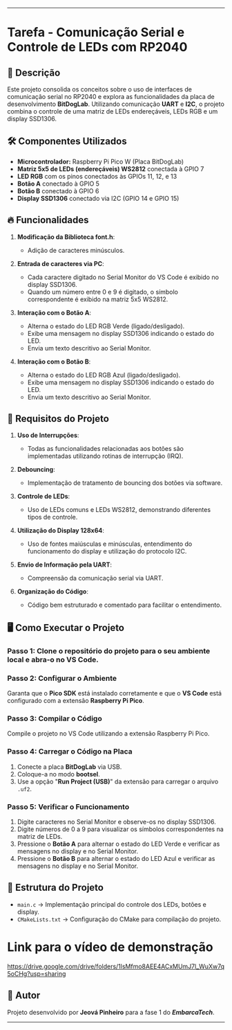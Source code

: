 
---

# Tarefa - Comunicação Serial e Controle de LEDs com RP2040

## 📌 Descrição
Este projeto consolida os conceitos sobre o uso de interfaces de comunicação serial no RP2040 e explora as funcionalidades da placa de desenvolvimento **BitDogLab**. Utilizando comunicação **UART** e **I2C**, o projeto combina o controle de uma matriz de LEDs endereçáveis, LEDs RGB e um display SSD1306.

## 🛠️ Componentes Utilizados
- **Microcontrolador:** Raspberry Pi Pico W (Placa BitDogLab)
- **Matriz 5x5 de LEDs (endereçáveis) WS2812** conectada à GPIO 7
- **LED RGB** com os pinos conectados às GPIOs 11, 12, e 13
- **Botão A** conectado à GPIO 5
- **Botão B** conectado à GPIO 6
- **Display SSD1306** conectado via I2C (GPIO 14 e GPIO 15)

## 🔥 Funcionalidades
1. **Modificação da Biblioteca font.h**:
    - Adição de caracteres minúsculos.

2. **Entrada de caracteres via PC**:
    - Cada caractere digitado no Serial Monitor do VS Code é exibido no display SSD1306.
    - Quando um número entre 0 e 9 é digitado, o símbolo correspondente é exibido na matriz 5x5 WS2812.

3. **Interação com o Botão A**:
    - Alterna o estado do LED RGB Verde (ligado/desligado).
    - Exibe uma mensagem no display SSD1306 indicando o estado do LED.
    - Envia um texto descritivo ao Serial Monitor.

4. **Interação com o Botão B**:
    - Alterna o estado do LED RGB Azul (ligado/desligado).
    - Exibe uma mensagem no display SSD1306 indicando o estado do LED.
    - Envia um texto descritivo ao Serial Monitor.

## 🚀 Requisitos do Projeto
1. **Uso de Interrupções**:
    - Todas as funcionalidades relacionadas aos botões são implementadas utilizando rotinas de interrupção (IRQ).

2. **Debouncing**:
    - Implementação de tratamento de bouncing dos botões via software.

3. **Controle de LEDs**:
    - Uso de LEDs comuns e LEDs WS2812, demonstrando diferentes tipos de controle.

4. **Utilização do Display 128x64**:
    - Uso de fontes maiúsculas e minúsculas, entendimento do funcionamento do display e utilização do protocolo I2C.

5. **Envio de Informação pela UART**:
    - Compreensão da comunicação serial via UART.

6. **Organização do Código**:
    - Código bem estruturado e comentado para facilitar o entendimento.

## 🖥️ Como Executar o Projeto

### Passo 1: Clone o repositório do projeto para o seu ambiente local e abra-o no VS Code.

### Passo 2: Configurar o Ambiente
Garanta que o **Pico SDK** está instalado corretamente e que o **VS Code** está configurado com a extensão **Raspberry Pi Pico**.

### Passo 3: Compilar o Código
Compile o projeto no VS Code utilizando a extensão Raspberry Pi Pico.

### Passo 4: Carregar o Código na Placa
1. Conecte a placa **BitDogLab** via USB.
2. Coloque-a no modo **bootsel**.
3. Use a opção "**Run Project (USB)**" da extensão para carregar o arquivo `.uf2`.

### Passo 5: Verificar o Funcionamento
1. Digite caracteres no Serial Monitor e observe-os no display SSD1306.
2. Digite números de 0 a 9 para visualizar os símbolos correspondentes na matriz de LEDs.
3. Pressione o **Botão A** para alternar o estado do LED Verde e verificar as mensagens no display e no Serial Monitor.
4. Pressione o **Botão B** para alternar o estado do LED Azul e verificar as mensagens no display e no Serial Monitor.

## 📄 Estrutura do Projeto
- `main.c` → Implementação principal do controle dos LEDs, botões e display.
- `CMakeLists.txt` → Configuração do CMake para compilação do projeto.

# Link para o vídeo de demonstração

https://drive.google.com/drive/folders/1lsMfmo8AEE4ACxMUmJ7l_WuXw7q5oCHg?usp=sharing

## 📌 Autor
Projeto desenvolvido por **Jeová Pinheiro** para a fase 1 do ***EmbarcaTech***.

---